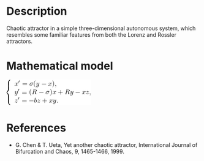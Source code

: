 # Description #
Chaotic attractor in a simple three-dimensional autonomous system, which resembles some familiar features from both the Lorenz and Rossler attractors.

# Mathematical model #
![Model.png](Images/Model.png)

# References #
- G. Chen & T. Ueta, Yet another chaotic attractor, International Journal of Bifurcation and Chaos, 9, 1465-1466, 1999.